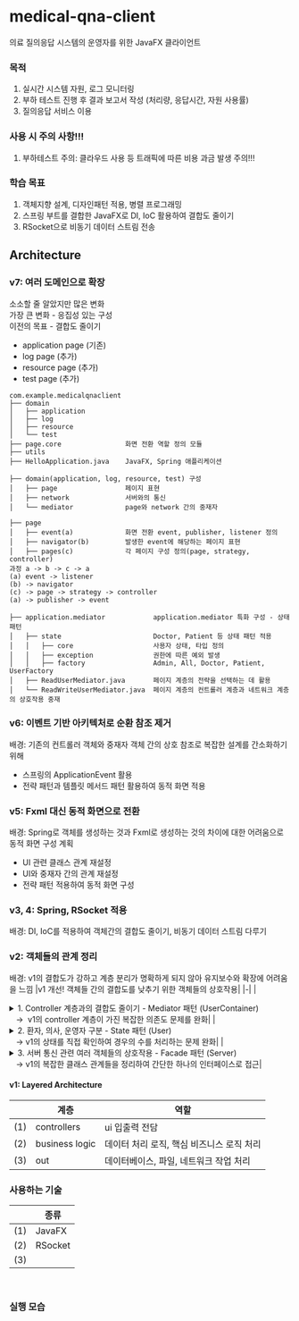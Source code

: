 # medical-qna-client
의료 질의응답 시스템의 운영자를 위한 JavaFX 클라이언트

### 목적
1. 실시간 시스템 자원, 로그 모니터링
2. 부하 테스트 진행 후 결과 보고서 작성 (처리량, 응답시간, 자원 사용률) 
3. 질의응답 서비스 이용

### 사용 시 주의 사항!!!
1. 부하테스트 주의: 클라우드 사용 등 트래픽에 따른 비용 과금 발생 주의!!!

### 학습 목표
1. 객체지향 설계, 디자인패턴 적용, 병렬 프로그래밍
2. 스프링 부트를 결합한 JavaFX로 DI, IoC 활용하여 결합도 줄이기
3. RSocket으로 비동기 데이터 스트림 전송  

## Architecture
### v7: 여러 도메인으로 확장
소소할 줄 알았지만 많은 변화
<br> 가장 큰 변화 - 응집성 있는 구성 
<br> 이전의 목표 - 결합도 줄이기 
- application page (기존)
- log page (추가)
- resource page (추가)
- test page (추가)
```
com.example.medicalqnaclient
├── domain 
│   ├── application
│   ├── log
│   ├── resource
│   └── test
├── page.core                화면 전환 역할 정의 모듈 
├── utils
├── HelloApplication.java    JavaFX, Spring 애플리케이션 
```
```
├── domain(application, log, resource, test) 구성 
│   ├── page                 페이지 표현
│   ├── network              서버와의 통신 
│   └── mediator             page와 network 간의 중재자
```
```
├── page
│   ├── event(a)             화면 전환 event, publisher, listener 정의  
│   ├── navigator(b)         발생한 event에 해당하는 페이지 표현  
│   ├── pages(c)             각 페이지 구성 정의(page, strategy, controller)
과정 a -> b -> c -> a
(a) event -> listener 
(b) -> navigator 
(c) -> page -> strategy -> controller 
(a) -> publisher -> event
```
```
├── application.mediator            application.mediator 특화 구성 - 상태 패턴  
│   ├── state                       Doctor, Patient 등 상태 패턴 적용 
│   │   ├── core                    사용자 상태, 타입 정의
│   │   ├── exception               권한에 따른 예외 발생 
│   │   ├── factory                 Admin, All, Doctor, Patient, UserFactory
│   ├── ReadUserMediator.java       페이지 계층의 전략을 선택하는 데 활용  
│   └── ReadWriteUserMediator.java  페이지 계층의 컨트롤러 계층과 네트워크 계층의 상호작용 중재 
```

### v6: 이벤트 기반 아키텍처로 순환 참조 제거 
배경: 기존의 컨트롤러 객체와 중재자 객체 간의 상호 참조로 복잡한 설계를 간소화하기 위해 
- 스프링의 ApplicationEvent 활용 
- 전략 패턴과 템플릿 메서드 패턴 활용하여 동적 화면 적용

### v5: Fxml 대신 동적 화면으로 전환 
배경: Spring로 객체를 생성하는 것과 Fxml로 생성하는 것의 차이에 대한 어려움으로 동적 화면 구성 계획
- UI 관련 클래스 관계 재설정 
- UI와 중재자 간의 관계 재설정
- 전략 패턴 적용하여 동적 화면 구성  

### v3, 4: Spring, RSocket 적용
배경: DI, IoC를 적용하여 객체간의 결합도 줄이기, 비동기 데이터 스트림 다루기  

### v2: 객체들의 관계 정리 
배경: v1의 결합도가 강하고 계층 분리가 명확하게 되지 않아 유지보수와 확장에 어려움을 느낌
|v1 개선! 객체들 간의 결합도를 낮추기 위한 객체들의 상호작용|
|-|
|<details><summary>1. Controller 계층과의 결합도 줄이기 - Mediator 패턴 (UserContainer)</summary><br>- controller 계층은 화면 입출력 역할에 집중<br>- controller 계층은 오직 UserContainer 객체와 상호작용 <br>- UserContainer가 controller 계층과 비즈니스 로직 클래스들의 상호작용을 중재 </details> &nbsp;&nbsp;&nbsp;&rarr;&nbsp; v1의 controller 계층이 가진 복잡한 의존도 문제를 완화|
|<details><summary>2. 환자, 의사, 운영자 구분 - State 패턴 (User)</summary><br>- 각 상태들(환자, 의사, 운영자)은 User 인터페이스 구현<br>- UserContainer가 상태 관리 </details> &nbsp;&nbsp;&nbsp;&rarr; v1의 상태를 직접 확인하여 경우의 수를 처리하는 문제 완화|
|<details><summary>3. 서버 통신 관련 여러 객체들의 상호작용 - Facade 패턴 (Server)</summary><br>- Server는 단일 인터페이스로, 복잡한 클래스들의 관계를 하나의 서브 시스템으로 추상화 </details> &nbsp;&nbsp;&nbsp;&rarr; v1의 복잡한 클래스 관계들을 정리하여 간단한 하나의 인터페이스로 접근|

#### v1: Layered Architecture
| |계층|역할|
|-|-|-|
|(1)|controllers|ui 입출력 전담|
|(2)|business logic|데이터 처리 로직, 핵심 비즈니스 로직 처리|
|(3)|out|데이터베이스, 파일, 네트워크 작업 처리|

### 사용하는 기술
| |종류|
|-|-|
|(1)|JavaFX|
|(2)|RSocket|
|(3)||

<br>

### 실행 모습
